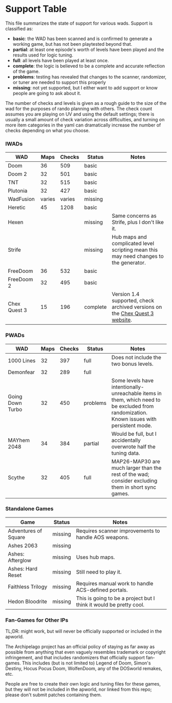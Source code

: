 # Support Table

This file summarizes the state of support for various wads. Support is classified as:

- **basic**: the WAD has been scanned and is confirmed to generate a working game,
  but has not been playtested beyond that.
- **partial**: at least one episode's worth of levels have been played and
  the results used for logic tuning.
- **full**: all levels have been played at least once.
- **complete**: the logic is believed to be a complete and accurate reflection of the game.
- **problems**: testing has revealed that changes to the scanner, randomizer, or tuner are needed to support this properly
- **missing**: not yet supported, but I either want to add support or know people are going to ask about it.

The number of checks and levels is given as a rough guide to the size of the wad
for the purposes of rando planning with others. The check count assumes you are
playing on UV and using the default settings; there is usually a small amount of
check variation across difficulties, and turning on more item categories in the
yaml can dramatically increase the number of checks depending on what you choose.

### IWADs

| WAD | Maps | Checks | Status | Notes |
| --- | ---- | ------ | ------ | ----- |
| Doom | 36 | 509 | basic | |
| Doom 2 | 32 | 501 | basic | |
| TNT | 32 | 515 | basic | |
| Plutonia | 32 | 427 | basic | |
| WadFusion | varies | varies | missing | |
| Heretic | 45 | 1208 | basic | |
| Hexen | | | missing | Same concerns as Strife, plus I don't like it. |
| Strife | | | missing | Hub maps and complicated level scripting mean this may need changes to the generator. |
| FreeDoom | 36 | 532 | basic | |
| FreeDoom 2 | 32 | 495 | basic | |
| Chex Quest 3 | 15 | 196 | complete | Version 1.4 supported, check archived versions on the [Chex Quest 3 website](https://www.chexquest3.com/downloads/). |

### PWADs

| WAD | Maps | Checks | Status | Notes |
| --- | ---- | ------ | ------ | ----- |
| 1000 Lines | 32 | 397 | full | Does not include the two bonus levels. |
| Demonfear | 32 | 289 | full | |
| Going Down Turbo | 32 | 450 | problems | Some levels have intentionally-unreachable items in them, which need to be excluded from randomization. Known issues with persistent mode. |
| MAYhem 2048 | 34 | 384 | partial | Would be full, but I accidentally overwrote half the tuning data. |
| Scythe | 32 | 405 | full | MAP26-MAP30 are much larger than the rest of the wad; consider excluding them in short sync games. |

### Standalone Games

| Game | Status | Notes |
| ---- | ------ | ----- |
| Adventures of Square | missing | Requires scanner improvements to handle AOS weapons. |
| Ashes 2063 | missing | |
| Ashes: Afterglow | missing | Uses hub maps. |
| Ashes: Hard Reset | missing | Still need to play it. |
| Faithless Trilogy | missing | Requires manual work to handle ACS-defined portals. |
| Hedon Bloodrite | missing | This is going to be a project but I think it would be pretty cool. |

### Fan-Games for Other IPs

TL;DR: might work, but will never be officially supported or included in the
apworld.

The Archipelago project has an official policy of staying as far away as possible
from anything that even vaguely resembles trademark or copyright infringement,
and that includes randomizers that officially support fan-games. This includes
(but is not limited to) Legend of Doom, Simon's Destiny, Hocus Pocus Doom,
WolfenDoom, any of the DOSworld remakes, etc.

People are free to create their own logic and tuning files for these games, but
they will not be included in the apworld, nor linked from this repo; please don't
submit patches containing them.
